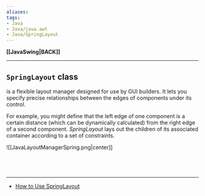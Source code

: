 ```yaml
---
aliases:
tags:
- Java
- Java/java.awt
- Java/SpringLayout
---
```

**[[JavaSwing|BACK]]**

---
## `SpringLayout` class
is a flexible layout manager designed for use by GUI builders. It lets you specify precise relationships between the edges of components under its control. 

For example, you might define that the left edge of one component is a certain distance (which can be dynamically calculated) from the right edge of a second component. *SpringLayout* lays out the children of its associated container according to a set of constraints.

![[JavaLayoutManagerSpring.png|center]]

<br>

# 
---
- [How to Use SpringLayout](https://docs.oracle.com/javase/tutorial/uiswing/layout/spring.html)